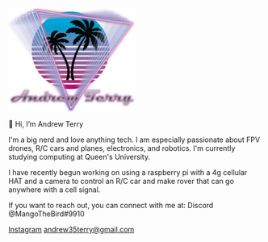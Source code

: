 <img src="Logo.png" width="50%" height="50%">

👋 Hi, I’m Andrew Terry

I'm a big nerd and love anything tech. I am especially passionate about FPV drones, R/C cars and planes, electronics, and robotics. I'm currently studying computing at Queen's University.

I have recently begun working on using a raspberry pi with a 4g cellular HAT and a camera to control an R/C car and make rover that can go anywhere with a cell signal.

If you want to reach out, you can connect with me at:
Discord @MangoTheBird#9910

[Instagram]("https://www.instagram.com/mangoisabird/")
<a href="mailto:andrew35terry@.com">andrew35terry@gmail.com</a>


<!---
MangoTheBirb/MangoTheBirb is a ✨ special ✨ repository because its `README.md` (this file) appears on your GitHub profile.
You can click the Preview link to take a look at your changes.
--->

